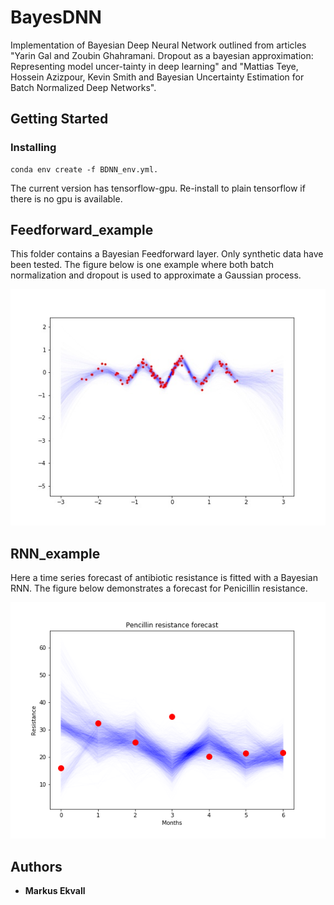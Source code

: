 # BayesDNN
Implementation of Bayesian Deep Neural Network outlined from articles "Yarin Gal and Zoubin Ghahramani. Dropout as a bayesian approximation: Representing model uncer-tainty in deep learning" and "Mattias Teye, Hossein Azizpour, Kevin Smith and Bayesian Uncertainty Estimation for Batch Normalized Deep Networks".

## Getting Started

### Installing
```
conda env create -f BDNN_env.yml. 
```

The current version has tensorflow-gpu. Re-install to plain tensorflow if there is no gpu is available.

## Feedforward_example

This folder contains a Bayesian Feedforward layer. Only synthetic data have been tested. The figure below is one example where both batch normalization and dropout is used to approximate a Gaussian process.

![alt text](/Feedforward_example/assets/BN_DO.jpg)

## RNN_example

Here a time series forecast of antibiotic resistance is fitted with a Bayesian RNN. The figure below demonstrates a forecast for Penicillin resistance.

![alt text](/RNN_example/temp/fig/Pencillin.png)

## Authors

* **Markus Ekvall**
